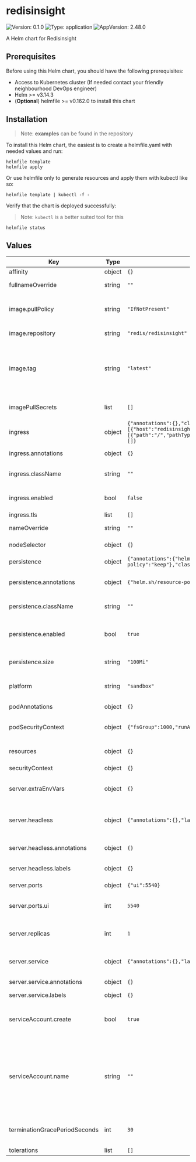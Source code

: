 # redisinsight

![Version: 0.1.0](https://img.shields.io/badge/Version-0.1.0-informational?style=flat-square) ![Type: application](https://img.shields.io/badge/Type-application-informational?style=flat-square) ![AppVersion: 2.48.0](https://img.shields.io/badge/AppVersion-2.48.0-informational?style=flat-square)

A Helm chart for Redisinsight

## Prerequisites

Before using this Helm chart, you should have the following prerequisites:

- Access to Kubernetes cluster (If needed contact your friendly neighbourhood DevOps engineer)
- Helm >= v3.14.3
- (**Optional**) helmfile >= v0.162.0 to install this chart

## Installation

> Note: **examples** can be found in the repository

To install this Helm chart, the easiest is to create a helmfile.yaml with needed values and run:

```
helmfile template
helmfile apply
```

Or use helmfile only to generate resources and apply them with kubectl like so:

```
helmfile template | kubectl -f -
```

Verify that the chart is deployed successfully:

> Note: `kubectl` is a better suited tool for this

```
helmfile status
```

## Values

| Key | Type | Default | Description |
|-----|------|---------|-------------|
| affinity | object | `{}` | Affinity rules |
| fullnameOverride | string | `""` | The full release name override |
| image.pullPolicy | string | `"IfNotPresent"` | The pullPolicy used when pulling the image |
| image.repository | string | `"redis/redisinsight"` | The repository of the image |
| image.tag | string | `"latest"` | The tag of the iamge. Overrides the image tag whose default is the chart appVersion. |
| imagePullSecrets | list | `[]` | The secrets used to pull the image |
| ingress | object | `{"annotations":{},"className":"","enabled":false,"hosts":[{"host":"redisinsight.local","paths":[{"path":"/","pathType":"ImplementationSpecific"}]}],"tls":[]}` | Ingress related values |
| ingress.annotations | object | `{}` | Ingress annotations |
| ingress.className | string | `""` | IngressClass used for the ingress |
| ingress.enabled | bool | `false` | Whether to enable the ingress or not |
| ingress.tls | list | `[]` | Tls settings |
| nameOverride | string | `""` | The release name override |
| nodeSelector | object | `{}` | Node selector labels |
| persistence | object | `{"annotations":{"helm.sh/resource-policy":"keep"},"className":"","enabled":true,"size":"100Mi"}` | Presistence related values |
| persistence.annotations | object | `{"helm.sh/resource-policy":"keep"}` | Annotations for the Persistent Volume Claim |
| persistence.className | string | `""` | The name of the storageclass |
| persistence.enabled | bool | `true` | Whether to enable persistence or not |
| persistence.size | string | `"100Mi"` | Size of the Persistent Volume |
| platform | string | `"sandbox"` | The name of the environment |
| podAnnotations | object | `{}` | Annotations to add to the pods |
| podSecurityContext | object | `{"fsGroup":1000,"runAsGroup":1000,"runAsUser":1000}` | SecurityContext used for the pods |
| resources | object | `{}` | Resource limitations for the pods |
| securityContext | object | `{}` | SecurityContext |
| server.extraEnvVars | object | `{}` | Extra environment variables to inject |
| server.headless | object | `{"annotations":{},"labels":{}}` | Specific values for the headless service resource |
| server.headless.annotations | object | `{}` | Headless service annotations |
| server.headless.labels | object | `{}` | Headless service labels |
| server.ports | object | `{"ui":5540}` | Collection of ports |
| server.ports.ui | int | `5540` | Port through which the UI is exposed |
| server.replicas | int | `1` | The number of pods to be deployed for server |
| server.service | object | `{"annotations":{},"labels":{}}` | Specific values for the service resource |
| server.service.annotations | object | `{}` | Service annotations |
| server.service.labels | object | `{}` | Service labels |
| serviceAccount.create | bool | `true` | Specifies whether a service account should be created |
| serviceAccount.name | string | `""` | The name of the service account to use. If not set and create is true, a name is generated using the fullname template |
| terminationGracePeriodSeconds | int | `30` | The time to wait before terminating the process |
| tolerations | list | `[]` | Tolerations |

